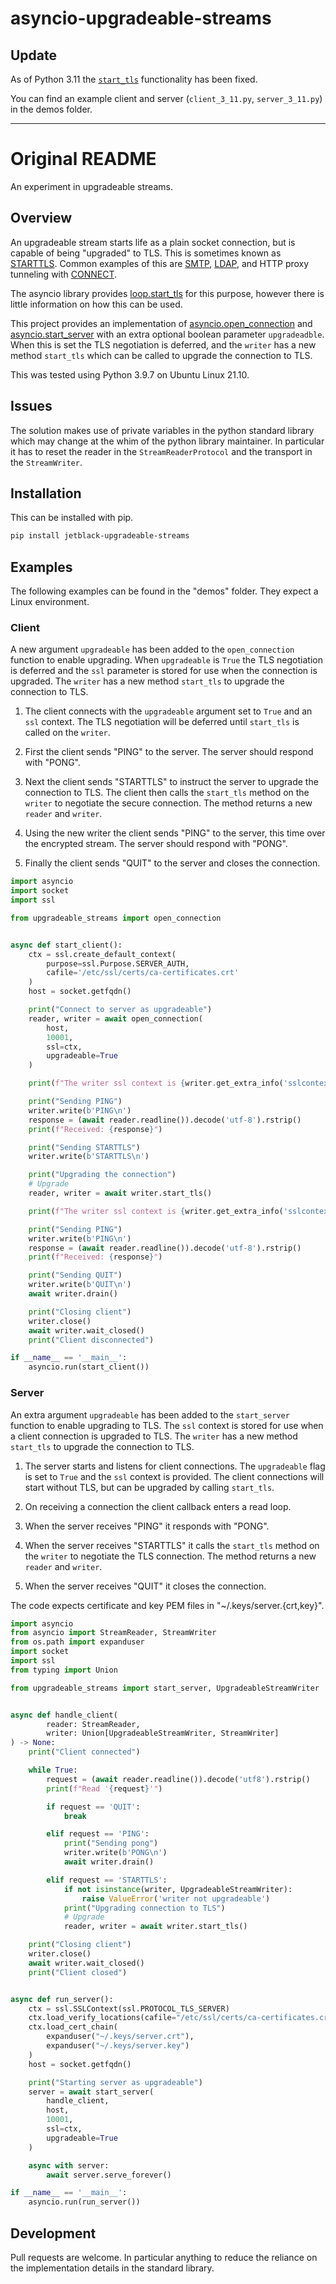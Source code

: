 # asyncio-upgradeable-streams

## Update

As of Python 3.11 the
[`start_tls`](https://docs.python.org/3/library/asyncio-stream.html#asyncio.StreamWriter.start_tls)
functionality has been fixed.

You can find an example client and server (`client_3_11.py`, `server_3_11.py`)
in the demos folder.


---

# Original README

An experiment in upgradeable streams.

## Overview

An upgradeable stream starts life as a plain socket connection, but is capable
of being "upgraded" to TLS. This is sometimes known as
[STARTTLS](https://en.wikipedia.org/wiki/Opportunistic_TLS).
Common examples of this are
[SMTP](https://datatracker.ietf.org/doc/html/rfc3207),
[LDAP](https://datatracker.ietf.org/doc/html/rfc2830), and HTTP proxy tunneling
with [CONNECT](https://www.ietf.org/rfc/rfc2817.txt).

The asyncio library provides
[loop.start_tls](https://docs.python.org/3/library/asyncio-eventloop.html#asyncio.loop.start_tls)
for this purpose, however there is little information on how this can be used.

This project provides an implementation of
[asyncio.open_connection](https://docs.python.org/3/library/asyncio-stream.html#asyncio.open_connection)
and [asyncio.start_server](https://docs.python.org/3/library/asyncio-stream.html#asyncio.start_server)
with an extra optional boolean parameter `upgradeadble`. When this is set the
TLS negotiation is deferred, and the `writer` has a new method `start_tls` which
can be called to upgrade the connection to TLS.

This was tested using Python 3.9.7 on Ubuntu Linux 21.10.

## Issues

The solution makes use of private variables in the python standard library which
may change at the whim of the python library maintainer. In particular it has
to reset the reader in the `StreamReaderProtocol` and the transport in the
`StreamWriter`.

## Installation

This can be installed with pip.

```bash
pip install jetblack-upgradeable-streams
```

## Examples

The following examples can be found in the "demos" folder. They expect a Linux
environment.

### Client

A new argument `upgradeable` has been added to the
`open_connection` function to enable upgrading. When `upgradeable` is `True`
the TLS negotiation is deferred and the `ssl` parameter is stored for use when
the connection is upgraded.
The `writer` has a new method `start_tls` to upgrade the connection to TLS.

1. The client connects with the `upgradeable` argument set to `True` and an
   `ssl` context. The TLS negotiation will be deferred until `start_tls` is
   called on the `writer`.

2. First the client sends "PING" to the server. The server should respond
   with "PONG".

3. Next the client sends "STARTTLS" to instruct the server to upgrade the
   connection to TLS. The client then calls the `start_tls` method on the
   `writer` to negotiate the secure connection. The method returns a new
   `reader` and `writer`.

4. Using the new writer the client sends "PING" to the server, this time over
   the encrypted stream. The server should respond with "PONG".

5. Finally the client sends "QUIT" to the server and closes the connection.

```python
import asyncio
import socket
import ssl

from upgradeable_streams import open_connection


async def start_client():
    ctx = ssl.create_default_context(
        purpose=ssl.Purpose.SERVER_AUTH,
        cafile='/etc/ssl/certs/ca-certificates.crt'
    )
    host = socket.getfqdn()

    print("Connect to server as upgradeable")
    reader, writer = await open_connection(
        host,
        10001,
        ssl=ctx,
        upgradeable=True
    )

    print(f"The writer ssl context is {writer.get_extra_info('sslcontext')}")

    print("Sending PING")
    writer.write(b'PING\n')
    response = (await reader.readline()).decode('utf-8').rstrip()
    print(f"Received: {response}")

    print("Sending STARTTLS")
    writer.write(b'STARTTLS\n')

    print("Upgrading the connection")
    # Upgrade
    reader, writer = await writer.start_tls()

    print(f"The writer ssl context is {writer.get_extra_info('sslcontext')}")

    print("Sending PING")
    writer.write(b'PING\n')
    response = (await reader.readline()).decode('utf-8').rstrip()
    print(f"Received: {response}")

    print("Sending QUIT")
    writer.write(b'QUIT\n')
    await writer.drain()

    print("Closing client")
    writer.close()
    await writer.wait_closed()
    print("Client disconnected")

if __name__ == '__main__':
    asyncio.run(start_client())
```

### Server

An extra argument `upgradeable` has been added to the `start_server` function
to enable upgrading to TLS. The `ssl` context is stored for use when a client
connection is upgraded to TLS.
The `writer` has a new method `start_tls` to upgrade the connection to TLS.

1. The server starts and listens for client connections. The `upgradeable` flag
   is set to `True` and the `ssl` context is provided. The client connections
   will start without TLS, but can be upgraded by calling `start_tls`.

2. On receiving a connection the client callback enters a read loop.

3. When the server receives "PING" it responds with "PONG".

4. When the server receives "STARTTLS" it calls the `start_tls` method on the
   `writer` to negotiate the TLS connection. The method returns a new `reader`
   and `writer`.

5. When the server receives "QUIT" it closes the connection.

The code expects certificate and key PEM files in "~/.keys/server.{crt,key}".

```python
import asyncio
from asyncio import StreamReader, StreamWriter
from os.path import expanduser
import socket
import ssl
from typing import Union

from upgradeable_streams import start_server, UpgradeableStreamWriter


async def handle_client(
        reader: StreamReader,
        writer: Union[UpgradeableStreamWriter, StreamWriter]
) -> None:
    print("Client connected")

    while True:
        request = (await reader.readline()).decode('utf8').rstrip()
        print(f"Read '{request}'")

        if request == 'QUIT':
            break

        elif request == 'PING':
            print("Sending pong")
            writer.write(b'PONG\n')
            await writer.drain()

        elif request == 'STARTTLS':
            if not isinstance(writer, UpgradeableStreamWriter):
                raise ValueError('writer not upgradeable')
            print("Upgrading connection to TLS")
            # Upgrade
            reader, writer = await writer.start_tls()

    print("Closing client")
    writer.close()
    await writer.wait_closed()
    print("Client closed")


async def run_server():
    ctx = ssl.SSLContext(ssl.PROTOCOL_TLS_SERVER)
    ctx.load_verify_locations(cafile="/etc/ssl/certs/ca-certificates.crt")
    ctx.load_cert_chain(
        expanduser("~/.keys/server.crt"),
        expanduser("~/.keys/server.key")
    )
    host = socket.getfqdn()

    print("Starting server as upgradeable")
    server = await start_server(
        handle_client,
        host,
        10001,
        ssl=ctx,
        upgradeable=True
    )

    async with server:
        await server.serve_forever()

if __name__ == '__main__':
    asyncio.run(run_server())
```

## Development

Pull requests are welcome. In particular anything to reduce the reliance on the
implementation details in the standard library.
